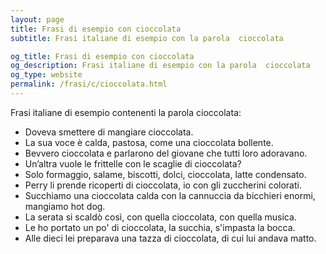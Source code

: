 ```yaml
---
layout: page
title: Frasi di esempio con cioccolata 
subtitle: Frasi italiane di esempio con la parola  cioccolata

og_title: Frasi di esempio con cioccolata 
og_description: Frasi italiane di esempio con la parola  cioccolata
og_type: website
permalink: /frasi/c/cioccolata.html
---
```


Frasi italiane di esempio contenenti la parola cioccolata:


- Doveva smettere di mangiare cioccolata.
- La sua voce è calda, pastosa, come una cioccolata bollente.
- Bevvero cioccolata e parlarono del giovane che tutti loro adoravano.
- Un’altra vuole le frittelle con le scaglie di cioccolata?
- Solo formaggio, salame, biscotti, dolci, cioccolata, latte condensato.
- Perry li prende ricoperti di cioccolata, io con gli zuccherini colorati.
- Succhiamo una cioccolata calda con la cannuccia da bicchieri enormi, mangiamo hot dog.
- La serata si scaldò così, con quella cioccolata, con quella musica.
- Le ho portato un po' di cioccolata, la succhia, s'impasta la bocca.
- Alle dieci lei preparava una tazza di cioccolata, di cui lui andava matto.
